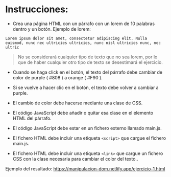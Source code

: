# Instrucciones:

- Crea una página HTML con un párrafo con un lorem de 10 palabras dentro y un botón. Ejemplo de lorem:

```
Lorem ipsum dolor sit amet, consectetur adipiscing elit. Nulla euismod, nunc nec ultricies ultricies, nunc nisl ultricies nunc, nec ultric
```

> No se considerará cualquier tipo de texto que no sea lorem, por lo que de haber cualquier otro tipo de texto se desestimará el ejercicio.

- Cuando se haga click en el botón, el texto del párrafo debe cambiar de color de purple ( #808 ) a orange ( #F90 ).

- Si se vuelve a hacer clic en el botón, el texto debe volver a cambiar a purple.

- El cambio de color debe hacerse mediante una clase de CSS.

- El código JavaScript debe añadir o quitar esa clase en el elemento HTML del párrafo.

- El código JavaScript debe estar en un fichero externo llamado main.js.

- El fichero HTML debe incluir una etiqueta `<script>` que cargue el fichero main.js.

- El fichero HTML debe incluir una etiqueta `<link>` que cargue un fichero CSS con la clase necesaria para cambiar el color del texto..

Ejemplo del resultado: https://manipulacion-dom.netlify.app/ejercicio-1.html
